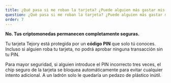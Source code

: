```yaml
---
title: ¿Qué pasa si me roban la tarjeta? ¿Puede alguien más gastar mis criptomonedas?
question: ¿Qué pasa si me roban la tarjeta? ¿Puede alguien más gastar mis criptomonedas?
order: 7
---
```

**No. Tus criptomonedas permanecen completamente seguras.**

Tu tarjeta Tejory está protegida por un **código PIN** que solo tú conoces. Incluso si alguien roba tu tarjeta, no podrá aprobar ninguna transacción sin tu PIN.

Para mayor seguridad, si alguien introduce el PIN incorrecto tres veces, el chip seguro de la tarjeta se bloquea automáticamente para evitar cualquier intento adicional. A un ladrón solo le quedaría un pedazo de plástico inútil.